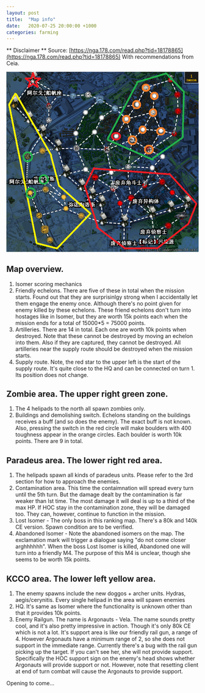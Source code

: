```yaml
---
layout: post
title:  "Map info"
date:   2020-07-25 20:00:00 +1000
categories: farming
---
```


** Disclaimer **
Source: [https://nga.178.com/read.php?tid=18178865](https://nga.178.com/read.php?tid=18178865)
With recommendations from Ceia.

![map](/assets/sc-maps/map.png)


## Map overview.
1. Isomer scoring mechanics
2. Friendly echelons. There are five of these in total when the mission starts. Found out that they are surprisinlgy strong when I accidentally let them engage the enemy once. Although there's no point given for enemy killed by these echelons. These friend echelons don't turn into hostages like in Isomer, but they are worth 15k points each when the mission ends for a total of 15000*5 = 75000 points.
3. Artilleries. There are 14 in total. Each one are worth 10k points when destroyed. Note that these cannot be destroyed by moving an echelon into them. Also if they are captured, they cannot be destroyed. All artilleries near the supply route should be destroyed when the mission starts.
4. Supply route. Note, the red star to the upper left is the start of the supply route. It's quite close to the HQ and can be connected on turn 1. Its position does not change.

## Zombie area. The upper right green zone.
1. The 4 helipads to the north all spawn zombies only.
2. Buildings and demolishing switch. Echelons standing on the buildings receives a buff (and so does the enemy). The exact buff is not known. Also, pressing the switch in the red circle will make boulders with 400 toughness appear in the orange circles. Each boulder is worth 10k points. There are 9 in total.

## Paradeus area. The lower right red area.
1. The helipads spawn all kinds of paradeus units. Please refer to the 3rd section for how to approach the enemies.
2. Contamination area. This time the contaimnation will spread every turn until the 5th turn. But the damage dealt by the contamination is far weaker than lst time. The most damage it will deal is up to a third of the max HP. If HOC stay in the contamination zone, they will be damaged too. They can, however, continue to function in the mission.
3. Lost Isomer - The only boss in this ranking map. There's a 80k and 140k CE version. Spawn condition are to be verified.
4. Abandoned Isomer - Note the abandoned isomers on the map. The exclamation mark will trigger a dialogue saying "do not come closer arghhhhhh". When the boss Lost Isomer is killed, Abandoned one will turn into a friendly M4. The purpose of this M4 is unclear, though she seems to be worth 15k points.

## KCCO area. The lower left yellow area.
1. The enemy spawns include the new doggos + archer units. Hydras, aegis/cerynitis. Every single helipad in the area will spawn enemies
2. HQ. It's same as Isomer where the functionality is unknown other than that it provides 10k points.
3. Enemy Railgun. The name is Argonauts - Vela. The name sounds pretty cool, and it's also pretty impressive in action. Though it's only 80k CE which is not a lot. It's support area is like our friendly rail gun, a range of 4. However Argonauts have a minimum range of 2, so she does not support in the immediate range. Currently there's a bug with the rail gun picking up the target. If you can't see her, she will not provide support. Specifically the HOC support sign on the enemy's head shows whether Argonauts will provide support or not. However, note that resetting client at end of turn combat will cause the Argonauts to provide support.

Opening to come...